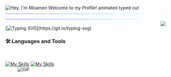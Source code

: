 <img src="https://readme-typing-svg.demolab.com?font=Operator+Mono&size=37&duration=2800&pause=2000&color=blue&center=true&vCenter=true&width=940&height=50&lines=Hey%2C+I'm+Moamen+Welcome+to+my+Profile!+" align="middle" alt="Hey, I'm Moamen Welcome to my Profile! animated typed out">
<img  src="assests/borderseperator.gif">
<img  src="assests/borderseperator.gif">
<img height="200em" src="https://github-readme-stats.vercel.app/api/top-langs/?username=Momen-Ebrahim&layout=compact&langs_count=8&theme=dark" align="right"/>
 
[![Typing SVG](https://readme-typing-svg.herokuapp.com?vCenter=true&width=500&size=30&lines=Flutter+App+Developer.;)](https://git.io/typing-svg)

### 🛠 Languages and Tools
<br />

[![My Skills](https://skillicons.dev/icons?i=flutter,dart,firebase,git,github&perline=15&theme=dark)](https://skillicons.dev#gh-dark-mode-only)
[![My Skills](https://skillicons.dev/icons?i=flutter,dart,firebase,git,github&perline=15&theme=light)](https://skillicons.dev#gh-light-mode-only)
<img align="right" alt="GIF" src="./assets/code.gif" width="450" height="320" />
